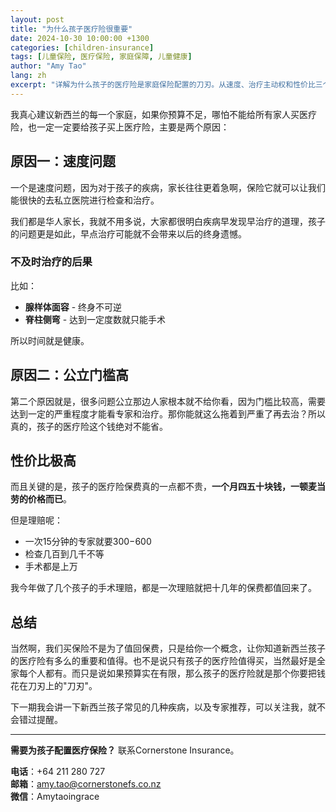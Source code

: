 ```yaml
---
layout: post
title: "为什么孩子医疗险很重要"
date: 2024-10-30 10:00:00 +1300
categories: [children-insurance]
tags: [儿童保险, 医疗保险, 家庭保障, 儿童健康]
author: "Amy Tao"
lang: zh
excerpt: "详解为什么孩子的医疗险是家庭保险配置的刀刃。从速度、治疗主动权和性价比三个角度分析儿童医疗险的重要性。"
---
```


我真心建议新西兰的每一个家庭，如果你预算不足，哪怕不能给所有家人买医疗险，也一定一定要给孩子买上医疗险，主要是两个原因：

## 原因一：速度问题

一个是速度问题，因为对于孩子的疾病，家长往往更着急啊，保险它就可以让我们能很快的去私立医院进行检查和治疗。

我们都是华人家长，我就不用多说，大家都很明白疾病早发现早治疗的道理，孩子的问题更是如此，早点治疗可能就不会带来以后的终身遗憾。

### 不及时治疗的后果

比如：
- **腺样体面容** - 终身不可逆
- **脊柱侧弯** - 达到一定度数就只能手术

所以时间就是健康。

## 原因二：公立门槛高

第二个原因就是，很多问题公立那边人家根本就不给你看，因为门槛比较高，需要达到一定的严重程度才能看专家和治疗。那你能就这么拖着到严重了再去治？所以真的，孩子的医疗险这个钱绝对不能省。

## 性价比极高

而且关键的是，孩子的医疗险保费真的一点都不贵，**一个月四五十块钱，一顿麦当劳的价格而已**。

但是理赔呢：
- 一次15分钟的专家就要$300-$600
- 检查几百到几千不等
- 手术都是上万

我今年做了几个孩子的手术理赔，都是一次理赔就把十几年的保费都值回来了。

## 总结

当然啊，我们买保险不是为了值回保费，只是给你一个概念，让你知道新西兰孩子的医疗险有多么的重要和值得。也不是说只有孩子的医疗险值得买，当然最好是全家每个人都有。而只是说如果预算实在有限，那么孩子的医疗险就是那个你要把钱花在刀刃上的"刀刃"。

下一期我会讲一下新西兰孩子常见的几种疾病，以及专家推荐，可以关注我，就不会错过提醒。

---

**需要为孩子配置医疗保险？** 联系Cornerstone Insurance。

**电话**：+64 211 280 727  
**邮箱**：amy.tao@cornerstonefs.co.nz  
**微信**：Amytaoingrace
